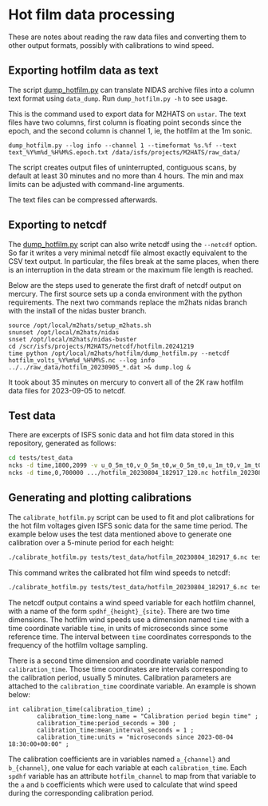 # Hot film data processing

These are notes about reading the raw data files and converting them to other
output formats, possibly with calibrations to wind speed.

## Exporting hotfilm data as text

The script [dump_hotfilm.py](dump_hotfilm.py) can translate NIDAS archive
files into a column text format using `data_dump`.  Run `dump_hotfilm.py -h`
to see usage.

This is the command used to export data for M2HATS on `ustar`.  The text files
have two columns, first column is floating point seconds since the epoch, and
the second column is channel 1, ie, the hotfilm at the 1m sonic.

```plain
dump_hotfilm.py --log info --channel 1 --timeformat %s.%f --text text_%Y%m%d_%H%M%S.epoch.txt /data/isfs/projects/M2HATS/raw_data/
```

The script creates output files of uninterrupted, contiguous scans, by default
at least 30 minutes and no more than 4 hours.  The min and max limits can be
adjusted with command-line arguments.

The text files can be compressed afterwards.

## Exporting to netcdf

The [dump_hotfilm.py](dump_hotfilm.py) script can also write netcdf using the
`--netcdf` option.  So far it writes a very minimal netcdf file almost exactly
equivalent to the CSV text output.  In particular, the files break at the same
places, when there is an interruption in the data stream or the maximum file
length is reached.

Below are the steps used to generate the first draft of netcdf output on
mercury.  The first source sets up a conda environment with the python
requirements.  The next two commands replace the m2hats nidas branch with the
install of the nidas buster branch.

    source /opt/local/m2hats/setup_m2hats.sh
    snunset /opt/local/m2hats/nidas
    snset /opt/local/m2hats/nidas-buster
    cd /scr/isfs/projects/M2HATS/netcdf/hotfilm.20241219
    time python /opt/local/m2hats/hotfilm/dump_hotfilm.py --netcdf hotfilm_volts_%Y%m%d_%H%M%S.nc --log info ../../raw_data/hotfilm_20230905_*.dat >& dump.log &

It took about 35 minutes on mercury to convert all of the 2K raw hotfilm data
files for 2023-09-05 to netcdf.

## Test data

There are excerpts of ISFS sonic data and hot film data stored in this
repository, generated as follows:

```sh
cd tests/test_data
ncks -d time,1800,2099 -v u_0_5m_t0,v_0_5m_t0,w_0_5m_t0,u_1m_t0,v_1m_t0,w_1m_t0,u_2m_t0,v_2m_t0,w_2m_t0,u_4m_t0,v_4m_t0,w_4m_t0 .../hr_qc_instrument/isfs_m2hats_qc_hr_inst_20230804_180000.nc isfs_m2hats_qc_hr_inst_uvw_20230804_183000.nc
ncks -d time,0,700000 .../hotfilm_20230804_182917_120.nc hotfilm_20230804_182917_6.nc
```

## Generating and plotting calibrations

The `calibrate_hotfilm.py` script can be used to fit and plot calibrations for
the hot film voltages given ISFS sonic data for the same time period.  The
example below uses the test data mentioned above to generate one calibration
over a 5-minute period for each height:

```sh
./calibrate_hotfilm.py tests/test_data/hotfilm_20230804_182917_6.nc tests/test_data/isfs_m2hats_qc_hr_inst_uvw_20230804_183000.nc --plot
```

This command writes the calibrated hot film wind speeds to netcdf:

```sh
./calibrate_hotfilm.py tests/test_data/hotfilm_20230804_182917_6.nc tests/test_data/isfs_m2hats_qc_hr_inst_uvw_20230804_183000.nc --netcdf hotfilm_wind_speed_%Y%m%d_%H%M%S.nc
```

The netcdf output contains a wind speed variable for each hotfilm channel,
with a name of the form `spdhf_{height}_{site}`.  There are two time
dimensions.  The hotfilm wind speeds use a dimension named `time` with a time
coordinate variable `time`, in units of microseconds since some reference
time.  The interval between `time` coordinates corresponds to the frequency of
the hotfilm voltage sampling.

There is a second time dimension and coordinate variable named
`calibration_time`.  Those time coordinates are intervals corresponding to the
calibration period, usually 5 minutes.  Calibration parameters are attached to
the `calibration_time` coordinate variable.  An example is shown below:

```
int calibration_time(calibration_time) ;
        calibration_time:long_name = "Calibration period begin time" ;
        calibration_time:period_seconds = 300 ;
        calibration_time:mean_interval_seconds = 1 ;
        calibration_time:units = "microseconds since 2023-08-04 18:30:00+00:00" ;
```

The calibration coefficients are in variables named `a_{channel}` and
`b_{channel}`, one value for each variable at each `calibration_time`.  Each
`spdhf` variable has an attribute `hotfilm_channel` to map from that variable
to the `a` and `b` coefficients which were used to calculate that wind speed
during the corresponding calibration period.
